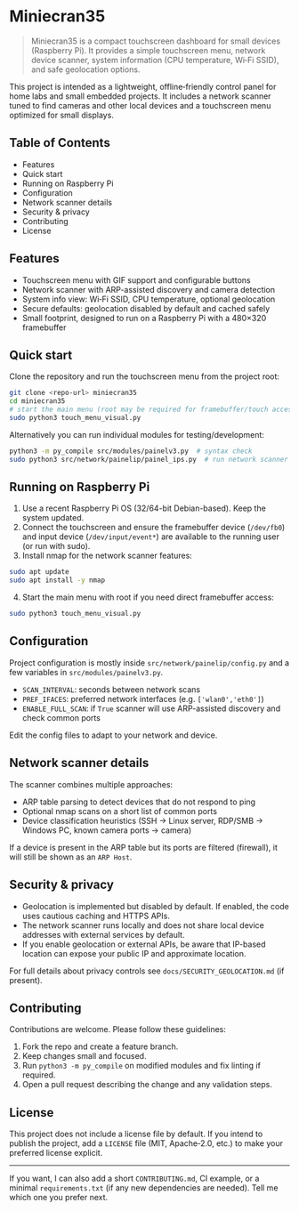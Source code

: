 # Miniecran35

> Miniecran35 is a compact touchscreen dashboard for small devices (Raspberry Pi). It provides a simple touchscreen menu, network device scanner, system information (CPU temperature, Wi‑Fi SSID), and safe geolocation options.

This project is intended as a lightweight, offline‑friendly control panel for home labs and small embedded projects. It includes a network scanner tuned to find cameras and other local devices and a touchscreen menu optimized for small displays.

## Table of Contents

- Features
- Quick start
- Running on Raspberry Pi
- Configuration
- Network scanner details
- Security & privacy
- Contributing
- License

## Features

- Touchscreen menu with GIF support and configurable buttons
- Network scanner with ARP-assisted discovery and camera detection
- System info view: Wi‑Fi SSID, CPU temperature, optional geolocation
- Secure defaults: geolocation disabled by default and cached safely
- Small footprint, designed to run on a Raspberry Pi with a 480×320 framebuffer

## Quick start

Clone the repository and run the touchscreen menu from the project root:

```bash
git clone <repo-url> miniecran35
cd miniecran35
# start the main menu (root may be required for framebuffer/touch access)
sudo python3 touch_menu_visual.py
```

Alternatively you can run individual modules for testing/development:

```bash
python3 -m py_compile src/modules/painelv3.py  # syntax check
sudo python3 src/network/painelip/painel_ips.py  # run network scanner
```

## Running on Raspberry Pi

1. Use a recent Raspberry Pi OS (32/64-bit Debian-based). Keep the system updated.
2. Connect the touchscreen and ensure the framebuffer device (`/dev/fb0`) and input device (`/dev/input/event*`) are available to the running user (or run with sudo).
3. Install nmap for the network scanner features:

```bash
sudo apt update
sudo apt install -y nmap
```

4. Start the main menu with root if you need direct framebuffer access:

```bash
sudo python3 touch_menu_visual.py
```

## Configuration

Project configuration is mostly inside `src/network/painelip/config.py` and a few variables in `src/modules/painelv3.py`.

- `SCAN_INTERVAL`: seconds between network scans
- `PREF_IFACES`: preferred network interfaces (e.g. `['wlan0','eth0']`)
- `ENABLE_FULL_SCAN`: if `True` scanner will use ARP-assisted discovery and check common ports

Edit the config files to adapt to your network and device.

## Network scanner details

The scanner combines multiple approaches:

- ARP table parsing to detect devices that do not respond to ping
- Optional nmap scans on a short list of common ports
- Device classification heuristics (SSH → Linux server, RDP/SMB → Windows PC, known camera ports → camera)

If a device is present in the ARP table but its ports are filtered (firewall), it will still be shown as an `ARP Host`.

## Security & privacy

- Geolocation is implemented but disabled by default. If enabled, the code uses cautious caching and HTTPS APIs.
- The network scanner runs locally and does not share local device addresses with external services by default.
- If you enable geolocation or external APIs, be aware that IP-based location can expose your public IP and approximate location.

For full details about privacy controls see `docs/SECURITY_GEOLOCATION.md` (if present).

## Contributing

Contributions are welcome. Please follow these guidelines:

1. Fork the repo and create a feature branch.
2. Keep changes small and focused.
3. Run `python3 -m py_compile` on modified modules and fix linting if required.
4. Open a pull request describing the change and any validation steps.

## License

This project does not include a license file by default. If you intend to publish the project, add a `LICENSE` file (MIT, Apache‑2.0, etc.) to make your preferred license explicit.

---

If you want, I can also add a short `CONTRIBUTING.md`, CI example, or a minimal `requirements.txt` (if any new dependencies are needed). Tell me which one you prefer next.
